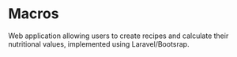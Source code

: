 # Macros
Web application allowing users to create recipes and calculate their nutritional values, implemented using Laravel/Bootsrap.
